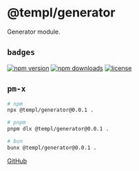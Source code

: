 # @templ/generator

Generator module.

## `badges`

<!-- automd:badges license provider=shields -->

[![npm version](https://flat.badgen.net/npm/v/@templ/generator)](https://npmjs.com/package/@templ/generator)
[![npm downloads](https://flat.badgen.net/npm/dm/@templ/generator)](https://npmjs.com/package/@templ/generator)
[![license](https://flat.badgen.net/github/license/rjoydip/templ)](https://github.com/rjoydip/templ/blob/main/LICENSE)

<!-- /automd -->

## `pm-x`

<!-- automd:pm-x args=. -->

```sh
# npm
npx @templ/generator@0.0.1 .

# pnpm
pnpm dlx @templ/generator@0.0.1 .

# bun
bunx @templ/generator@0.0.1 .
```

<!-- /automd -->

[GitHub](https://github.com/rjoydip/templ/tree/main/generator)
